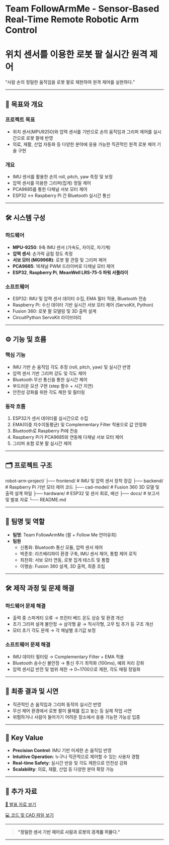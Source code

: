 # Team FollowArmMe - Sensor-Based Real-Time Remote Robotic Arm Control

# 위치 센서를 이용한 로봇 팔 실시간 원격 제어
“사람 손의 정밀한 움직임을 로봇 팔로 재현하여 원격 제어를 실현하다.”

---

## 🎯 목표와 개요

### 프로젝트 목표
- 위치 센서(MPU9250)와 압력 센서를 기반으로 손의 움직임과 그리퍼 제어를 실시간으로 로봇 팔에 반영
- 의료, 재활, 산업 자동화 등 다양한 분야에 응용 가능한 직관적인 원격 로봇 제어 기술 구현

### 개요
- IMU 센서를 활용한 손의 roll, pitch, yaw 측정 및 보정
- 압력 센서를 이용한 그리퍼(집게) 정밀 제어
- PCA9685를 통한 다채널 서보 모터 제어
- ESP32 ↔ Raspberry Pi 간 Bluetooth 실시간 통신

---

## 🛠 시스템 구성

### 하드웨어
- **MPU-9250**: 9축 IMU 센서 (가속도, 자이로, 자기계)
- **압력 센서**: 손가락 굽힘 정도 측정
- **서보 모터 (MG996R)**: 로봇 팔 관절 및 그리퍼 제어
- **PCA9685**: 16채널 PWM 드라이버로 다채널 모터 제어
- **ESP32**, **Raspberry Pi**, **MeanWell LRS-75-5 파워 서플라이**

### 소프트웨어
- ESP32: IMU 및 압력 센서 데이터 수집, EMA 필터 적용, Bluetooth 전송
- Raspberry Pi: 수신 데이터 기반 실시간 서보 모터 제어 (ServoKit, Python)
- Fusion 360: 로봇 팔 모델링 및 3D 출력 설계
- CircuitPython ServoKit 라이브러리

---

## ⚙️ 기능 및 흐름

### 핵심 기능
- IMU 기반 손 움직임 각도 추정 (roll, pitch, yaw) 및 실시간 반영
- 압력 센서 기반 그리퍼 강도 및 각도 제어
- Bluetooth 무선 통신을 통한 실시간 제어
- 부드러운 모션 구현 (step 함수 + 시간 지연)
- 안전성 강화를 위한 각도 제한 및 필터링

### 동작 흐름
1. ESP32가 센서 데이터를 실시간으로 수집
2. EMA(이중 지수이동평균) 및 Complementary Filter 적용으로 값 안정화
3. Bluetooth로 Raspberry Pi에 전송
4. Raspberry Pi가 PCA9685와 연동해 다채널 서보 모터 제어
5. 그리퍼 포함 로봇 팔 실시간 제어

---

## 🗂 프로젝트 구조
robot-arm-project/
├── frontend/ # IMU 및 압력 센서 장착 장갑
├── backend/ # Raspberry Pi 기반 모터 제어 코드
├── cad-model/ # Fusion 360 3D 모델 및 출력 설계 파일
├── hardware/ # ESP32 및 센서 회로, 배선
├── docs/ # 보고서 및 발표 자료
└── README.md

---

## 👥 팀명 및 역할
- **팀명**: Team FollowArmMe (팔 + Follow Me 언어유희)
- **팀원**
  - 신통화: Bluetooth 통신 모듈, 압력 센서 제어
  - 박준호: 라즈베리파이 환경 구축, IMU 센서 제어, 통합 제어 로직
  - 최찬희: 서보 모터 연동, 로봇 집게 테스트 및 통합
  - 이행승: Fusion 360 설계, 3D 출력, 최종 조립

---

## 🛠 제작 과정 및 문제 해결

### 하드웨어 문제 해결
- 출력 중 스파게티 오류 → 프린터 베드 온도 상승 및 환경 개선
- 초기 그리퍼 설계 불안정 → 삼각형 끝 → 직사각형, 고무 팁 추가 등 구조 개선
- 모터 초기 각도 문제 → 각 채널별 초기값 보정

### 소프트웨어 문제 해결
- IMU 데이터 필터링 → Complementary Filter + EMA 적용
- Bluetooth 송수신 불안정 → 통신 주기 최적화 (100ms), 예외 처리 강화
- 압력 센서값 반전 및 범위 제한 → 0~1700으로 제한, 각도 매핑 정밀화

---

## 🎥 최종 결과 및 시연

- 직관적인 손 움직임과 그리퍼 동작의 실시간 반영
- 무선 제어 환경에서 로봇 팔이 물체를 집고 놓는 등 실제 작업 시연
- 위험하거나 사람이 들어가기 어려운 장소에서 응용 가능한 가능성 입증

---

## 💎 Key Value
- **Precision Control**: IMU 기반 미세한 손 움직임 반영
- **Intuitive Operation**: 누구나 직관적으로 제어할 수 있는 사용자 경험
- **Real-time Safety**: 실시간 반응 및 각도 제한으로 안전성 강화
- **Scalability**: 의료, 재활, 산업 등 다양한 분야 확장 가능

---

## 📄 추가 자료
[🔗 발표 자료 보기](https://your-presentation-link)

[💻 코드 및 CAD 파일 보기](https://your-repo-link)

---

> **"정밀한 센서 기반 제어로 사람과 로봇의 경계를 허물다."**

---
